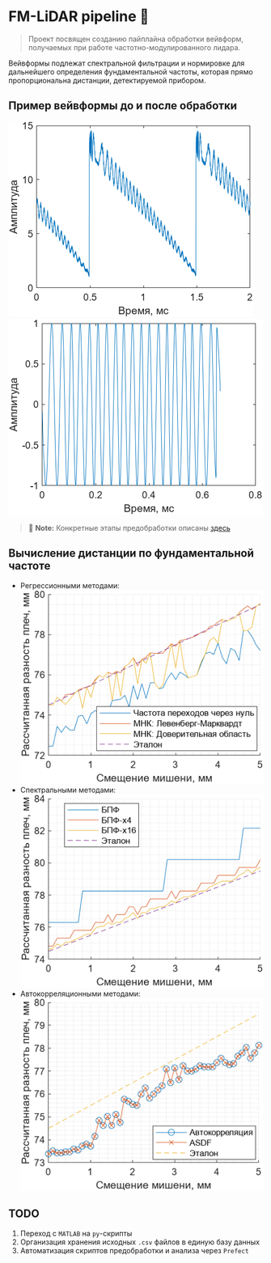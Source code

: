 # FM-LiDAR pipeline 🔦
> Проект посвящен созданию пайплайна обработки вейвформ, получаемых при работе частотно-модулированного лидара.

Вейвформы подлежат спектральной фильтрации и нормировке для дальнейшего определения фундаментальной частоты, которая прямо пропорциональна дистанции, детектируемой прибором.

## Пример вейвформы до и после обработки
![raw](/images/preprocessing/raw.png) ![processed](/images/preprocessing/normalized.png)
> 📝 **Note:** Конкретные этапы предобработки описаны [здесь](/images/preprocessing/note.md)

## Вычисление дистанции по фундаментальной частоте
- Регрессионными методами:
<br>![lsq](/images/analysis/lsq.png)<br>
- Спектральными методами:
<br>![fft](/images/analysis/fft.png)<br>
- Автокорреляционными методами:
<br>![acr](/images/analysis/acr.png)<br>

## TODO
1. Переход с ```MATLAB``` на ```py```-скрипты
2. Организация хранения исходных ```.csv``` файлов в единую базу данных
3. Автоматизация скриптов предобработки и анализа через ```Prefect```
